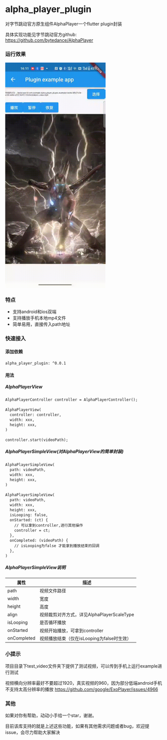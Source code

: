 # alpha_player_plugin
对字节跳动官方原生组件AlphaPlayer一个flutter plugin封装

具体实现功能见字节跳动官方github:
https://github.com/bytedance/AlphaPlayer

### 运行效果

<img src="demo_show.gif" width=320 />

### 特点
* 支持android和ios双端
* 支持播放手机本地mp4文件
* 简单易用，直接传入path地址

### 快速接入

#### 添加依赖
`alpha_player_plugin: ^0.0.1`

#### 用法
##### AlphaPlayerView
```
AlphaPlayerController controller = AlphaPlayerController();

AlphaPlayerView(
  controller: controller,
  width: xxx,
  height: xxx,
)

controller.start(videoPath);
```
##### AlphaPlayerSimpleView(对AlphaPlayerView的简单封装)

```
AlphaPlayerSimpleView(
  path: videoPath,
  width: xxx,
  height: xxx,
)

AlphaPlayerSimpleView(
  path: videoPath,
  width: xxx,
  height: xxx,
  isLooping: false,
  onStarted: (ct) {
    // 可以拿到controller,进行其他操作
    controller = ct;
  },
  onCompleted: (videoPath) {
    // isLooping为false 才能拿到播放结束的回调
  },
)
```
##### AlphaPlayerSimpleView说明
| 属性        | 描述                                       |
| ----------- | ------------------------------------------ |
| path        | 视频文件路径                               |
| width       | 宽度                                       |
| height      | 高度                                       |
| align       | 视频裁剪对齐方式，详见AlphaPlayerScaleType |
| isLooping   | 是否循环播放                               |
| onStarted   | 视频开始播放，可拿到controller             |
| onCompleted | 视频播放结束（仅在isLooping为false时生效） |

### 小提示
项目目录下test_video文件夹下提供了测试视频，可以传到手机上运行example进行测试


视频横向分辨率最好不要超过1920，真实视频的960，因为部分低端android手机不支持太高分辨率的播放
https://github.com/google/ExoPlayer/issues/4966


### 其他
如果对你有帮助，动动小手给一个star，谢谢。

目前该库支持的就是上述这些功能，如果有其他需求问题或者bug，欢迎提issue，会尽力帮助大家解决
